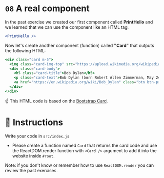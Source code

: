 # `08` A real component


In the past exercise we created our first component called **PrintHello** and we learned that we can use the component like an HTML tag.
```jsx
<PrintHello />
```

Now let's create another component (function) called **"Card"** that outputs the following HTML:

```jsx
<div class="card m-5">
  <img class="card-img-top" src="https://upload.wikimedia.org/wikipedia/commons/thumb/0/02/Bob_Dylan_-_Azkena_Rock_Festival_2010_2.jpg/800px-Bob_Dylan_-_Azkena_Rock_Festival_2010_2.jpg" alt="Card image cap" />
  <div class="card-body">
    <h5 class="card-title">Bob Dylan</h5>
    <p class="card-text">Bob Dylan (born Robert Allen Zimmerman, May 24, 1941) is an American singer/songwriter, author, and artist who has been an influential figure in popular music and culture for more than five decades.</p>
    <a href="https://en.wikipedia.org/wiki/Bob_Dylan" class="btn btn-primary">Go to wikipedia</a>
  </div>
</div>
```

:point_up: This HTML code is based on the [Bootstrap Card](https://getbootstrap.com/docs/4.0/components/card/).

# :speech_balloon: Instructions

Write your code in `src/index.js`

- Please create a function named `Card` that returns the card code and use the ReactDOM.render function with `<Card />` argument to add it into the website inside `#root`.

Note: if you don't know or remember how to use `ReactDOM.render` you can review the past exercises.
